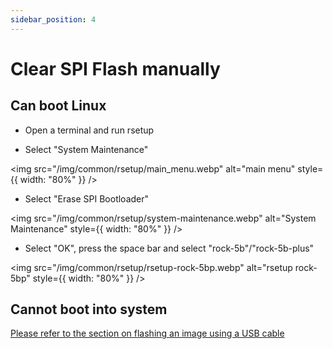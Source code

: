 ```yaml
---
sidebar_position: 4
---
```


# Clear SPI Flash manually

## Can boot Linux

- Open a terminal and run rsetup

- Select "System Maintenance"

<img src="/img/common/rsetup/main_menu.webp" alt="main menu" style={{ width: "80%" }} />

- Select "Erase SPI Bootloader"

<img src="/img/common/rsetup/system-maintenance.webp" alt="System Maintenance" style={{ width: "80%" }} />

- Select "OK", press the space bar and select "rock-5b"/"rock-5b-plus"

<img src="/img/common/rsetup/rsetup-rock-5bp.webp" alt="rsetup rock-5bp" style={{ width: "80%" }} />

## Cannot boot into system

[Please refer to the section on flashing an image using a USB cable](/rock5/rock5b/low-level-dev/maskrom)
